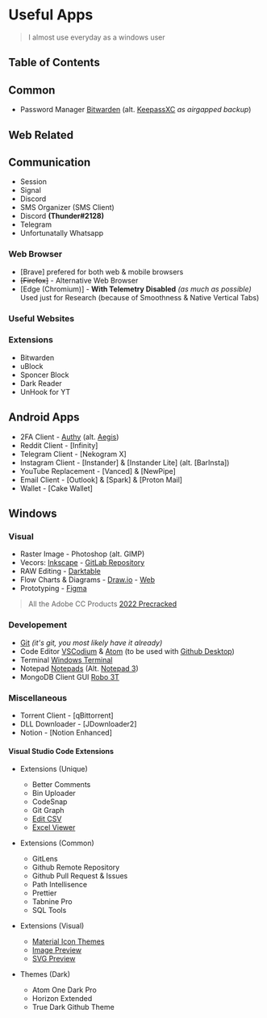 # Useful Apps

> I almost use everyday as a windows user

## Table of Contents

## Common

- Password Manager [Bitwarden](https://bitwarden.com/) (alt. [KeepassXC](https://keepassxc.org/) *as airgapped backup*) 


## Web Related

## Communication

- Session
- Signal
- Discord
- SMS Organizer (SMS Client)
- Discord **(Thunder#2128)**
- Telegram
- Unfortunatally Whatsapp

### Web Browser

- [Brave] prefered for both web & mobile browsers
- ~~[Firefox]~~ - Alternative Web Browser
- [Edge (Chromium)] - **With Telemetry Disabled** *(as much as possible)* Used just for Research (because of Smoothness & Native Vertical Tabs)

### Useful Websites

### Extensions

- Bitwarden 
- uBlock
- Sponcer Block
- Dark Reader
- UnHook for YT



## Android Apps

- 2FA Client - [Authy](https://authy.com/) (alt. [Aegis](https://github.com/beemdevelopment/Aegis))
- Reddit Client - [Infinity]
- Telegram Client - [Nekogram X]
- Instagram Client - [Instander] & [Instander Lite] (alt. [BarInsta])
- YouTube Replacement - [Vanced] & [NewPipe]
- Email Client - [Outlook] & [Spark] & [Proton Mail]
- Wallet - [Cake Wallet]

## Windows  



### Visual

- Raster Image - Photoshop (alt. GIMP)
- Vecors: [Inkscape](https://inkscape.org/) - [GitLab Repository](https://gitlab.com/inkscape/inkscape)
- RAW Editing - [Darktable]()
- Flow Charts & Diagrams - [Draw.io](https://github.com/jgraph/drawio) - [Web](https://app.diagrams.net/)
- Prototyping - [Figma](https://www.figma.com/)

> All the Adobe CC Products [2022 Precracked](https://mega.nz/folder/EZRzSaKY#9PFDmye9ZKgyxmxIFM69BA/file/lcYTCCSD)

### Developement

- [Git](https://git-scm.com/downloads) *(it's git, you most likely have it already)*
- Code Editor [VSCodium](https://github.com/VSCodium/vscodium) & [Atom](https://github.com/atom/atom) (to be used with [Github Desktop](https://desktop.github.com/))
- Terminal [Windows Terminal](https://github.com/microsoft/terminal)
- Notepad [Notepads](https://github.com/JasonStein/Notepads) (Alt. [Notepad 3](https://github.com/rizonesoft/Notepad3))
- MongoDB Client GUI [Robo 3T](https://github.com/Studio3T/robomongo)

### Miscellaneous

- Torrent Client - [qBittorrent]
- DLL Downloader - [JDownloader2]
- Notion - [Notion Enhanced]


#### Visual Studio Code Extensions

- Extensions (Unique)
    - Better Comments
    - Bin Uploader
    - CodeSnap
    - Git Graph
    - [Edit CSV](https://marketplace.visualstudio.com/items?itemName=janisdd.vscode-edit-csv)
    - [Excel Viewer](https://marketplace.visualstudio.com/items?itemName=GrapeCity.gc-excelviewer)


- Extensions (Common)
    - GitLens
    - Github Remote Repository
    - Github Pull Request & Issues
    - Path Intellisence
    - Prettier
    - Tabnine Pro
    - SQL Tools

- Extensions (Visual)
    - [Material Icon Themes](https://marketplace.visualstudio.com/items?itemName=PKief.material-icon-theme)
    - [Image Preview](https://marketplace.visualstudio.com/items?itemName=kisstkondoros.vscode-gutter-preview)
    - [SVG Preview](https://marketplace.visualstudio.com/items?itemName=SimonSiefke.svg-preview)

- Themes (Dark)
    - Atom One Dark Pro
    - Horizon Extended
    - True Dark Github Theme